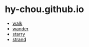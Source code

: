 # hy-chou.github.io

- [walk](https://hy-chou.github.io/walk.html)
- [wander](https://hy-chou.github.io/wander.html)
- [starry](https://hy-chou.github.io/starry.html)
- [strand](https://hy-chou.github.io/strand.html)
